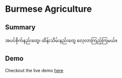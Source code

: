 # Burmese Agriculture

## Summary

အပင်စိုက်နည်းတွေ၊ ထိန်းသိမ်းနည်းတွေ လေ့လာကြည့်ကြမယ်။

## Demo

Checkout the live demo [here](https://burmese-agriculture-lac.vercel.app/)
